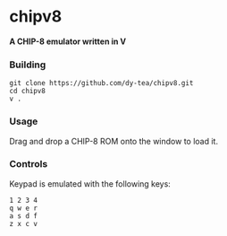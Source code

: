 # chipv8
__A CHIP-8 emulator written in V__

### Building
```
git clone https://github.com/dy-tea/chipv8.git
cd chipv8
v .
```

### Usage
Drag and drop a CHIP-8 ROM onto the window to load it.

### Controls
Keypad is emulated with the following keys:
```
1 2 3 4
q w e r
a s d f
z x c v
```

